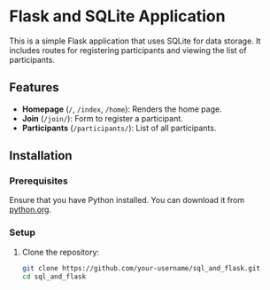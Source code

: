 # Flask and SQLite Application

This is a simple Flask application that uses SQLite for data storage. It includes routes for registering participants and viewing the list of participants.

## Features

- **Homepage** (`/`, `/index`, `/home`): Renders the home page.
- **Join** (`/join/`): Form to register a participant.
- **Participants** (`/participants/`): List of all participants.

## Installation

### Prerequisites

Ensure that you have Python installed. You can download it from [python.org](https://www.python.org/downloads/).

### Setup

1. Clone the repository:

   ```bash
   git clone https://github.com/your-username/sql_and_flask.git
   cd sql_and_flask
